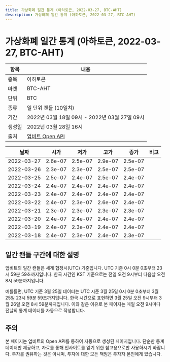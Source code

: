 ```yaml
---
title: 가상화폐 일간 통계 (아하토큰, 2022-03-27, BTC-AHT)
description: 가상화폐 일간 통계 (아하토큰, 2022-03-27, BTC-AHT)
---
```


가상화폐 일간 통계 (아하토큰, 2022-03-27, BTC-AHT)
===

|항목|내용|
|--|--|
|종목|아하토큰|
|마켓|BTC-AHT|
|단위|BTC|
|종류|일 단위 캔들 (10일치)|
|기간|2022년 03월 18일 09시 - 2022년 03월 27일 09시|
|생성일|2022년 03월 28일 16시|
|출처|[업비트 Open API](https://docs.upbit.com)|


|날짜|시가|저가|고가|종가|비고|
|--|--|--|--|--|--|
|2022-03-27|2.6e-07|2.5e-07|2.9e-07|2.5e-07|    |
|2022-03-26|2.3e-07|2.3e-07|2.5e-07|2.5e-07|    |
|2022-03-25|2.5e-07|2.4e-07|2.5e-07|2.4e-07|    |
|2022-03-24|2.4e-07|2.4e-07|2.4e-07|2.4e-07|    |
|2022-03-23|2.4e-07|2.4e-07|2.4e-07|2.4e-07|    |
|2022-03-22|2.4e-07|2.3e-07|2.6e-07|2.4e-07|    |
|2022-03-21|2.3e-07|2.3e-07|2.3e-07|2.3e-07|    |
|2022-03-20|2.4e-07|2.4e-07|2.4e-07|2.4e-07|    |
|2022-03-19|2.4e-07|2.3e-07|2.4e-07|2.4e-07|    |
|2022-03-18|2.4e-07|2.3e-07|2.4e-07|2.3e-07|    |


일간 캔들 구간에 대한 설명
---


업비트의 일간 캔들은 세계 협정시(UTC) 기준입니다. 
UTC 기준 0시 0분 0초부터 23시 59분 59초까지입니다. 
한국 시간인 KST 기준으로는 전일 오전 9시부터 다음날 오전 8시 59분까지입니다. 


예를들면, UTC 기준 3월 25일 데이터는 UTC 시준 3월 25일 0시 0분 0초부터 3월 25일 23시 59분 59초까지입니다. 
한국 시간으로 표현하면 3월 25일 오전 9시부터 3월 26일 오전 8시 59분까지입니다. 
이와 같은 이유로 본 페이지는 매일 오전 9시마다 전날의 통계 데이터를 자동으로 작성합니다. 


주의
---


본 페이지는 업비트의 Open API를 통하여 자동으로 생성된 페이지입니다. 
단순한 통계 데이터만 제공하고, 자료를 통해 인사이트를 얻기 위한 참고용으로만 사용하시기 바랍니다. 
투자를 권유하는 것은 아니며, 투자에 대한 모든 책임은 투자자 본인에게 있습니다. 
